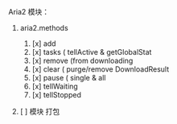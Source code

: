 Aria2 模块： 

1. aria2.methods
   1. [x] add
   2. [x] tasks ( tellActive & getGlobalStat
   3. [x] remove (from downloading
   4. [x] clear ( purge/remove DownloadResult
   5. [x] pause ( single & all
   6. [x] tellWaiting 
   7. [x] tellStopped

2. [ ] 模块 打包  

          